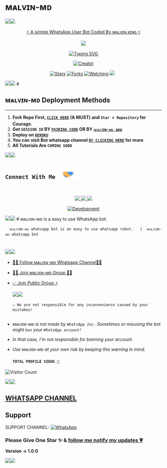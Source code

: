  # ᴍᴀʟᴠɪɴ-ᴍᴅ
   <a><img src='https://i.imgur.com/LyHic3i.gif'/></a><a><img src='https://i.imgur.com/LyHic3i.gif'/></a>
<p align="center"> 
<u>⚡ A simple WhatsApp User Bot Coded By ᴍᴀʟᴠɪɴ ᴋɪɴɢ ⚡</u>
</p>
<p align="center">
<img src="https://i.imgur.com/ozlwHK1.jpeg"/>       
<p align="center">
  <a href="https://git.io/typing-svg"><img src="https://readme-typing-svg.demolab.com?font=EB+Garamond&weight=800&size=28&duration=4000&pause=1000&random=false&width=435&lines=+•__I'M+ᴍᴀʟᴠɪɴ-+ᴍᴅ__•;MULTI-DEVICE+WHATSAPP+BOT;DEVELOPED+BY+ᴍᴀʟᴠɪ+ᴍᴅ;RELEASED+DATE+18%2F7%2F2024." alt="Typing SVG" /></a>
</p> 
<p align="center">
<a href="#"><img title="Creator" src="https://img.shields.io/badge/Creator-Malvin_King-red.svg?style=for-the-badge&logo=github"></a>
</p>
<p align="center">
<a href="https://github.com/malvinking/malvin-md/stargazers/"><img title="Stars" src="https://img.shields.io/github/stars/malvinking/malvin-md?color=blue&style=flat-square"></a>
<a href="https://github.com/malvinking/malvin-md/network/members"><img title="Forks" src="https://img.shields.io/github/forks/malvinking/malvin-md?color=yellow&style=flat-square"></a>
<a href="https://github.com/malvinking/malvin-md/watchers"><img title="Watching" src="https://img.shields.io/github/watchers/malvinking/malvin-md?label=Watchers&color=red&style=flat-square"></a>
<a href="https://github.com/malvinking/malvin-md/graphs/commit-activity"><img height="20" src="https://img.shields.io/badge/Maintained-Yes-red.svg"></a>&nbsp;&nbsp;
</p>
<a><img src='https://i.imgur.com/LyHic3i.gif'/></a><a><img src='https://i.imgur.com/LyHic3i.gif'/></a>
#

## ᴍᴀʟᴠɪɴ-ᴍᴅ Deployment Methods
---
1.  **Fork Repo First, [`CLICK HERE`](https://github.com/malvinking/malvin-md/fork) (A MUST) and `Star ⭐ Repository` for Courage.**
2.  **Get `SESSION ID` BY [`PAIRING CODE`](https://malvin-md-sessions-c53a04e6f810.herokuapp.com/pair) 
 OR BY [`ᴍᴀʟᴠɪɴ-ᴍᴅ app`](https://malvin-md-sessions-c53a04e6f810.herokuapp.com/)** 
3. **Deploy on [`HEROKU`](https://dashboard.heroku.com/new?template=https://github.com/malvinking/malvin-md)**
8. **You can visit Bot whatsapp channel [`BY CLICKING HERE`](https://whatsapp.com/channel/0029VailCeL6xCSY6gxO2C2M) for more**
9. **All Tutorials Are `COMING SOON`**

<a><img src='https://i.imgur.com/LyHic3i.gif'/></a><a><img src='https://i.imgur.com/LyHic3i.gif'/></a>

## ```Connect With Me```<img src="https://github.com/0xAbdulKhalid/0xAbdulKhalid/raw/main/assets/mdImages/handshake.gif" width ="80"></h1> 
 <br> 
<p align="center">
<a href="https://wa.me/263780166288"><img src="https://img.shields.io/badge/Contact ᴍᴀʟᴠɪɴ-ᴋɪɴɢ-25D366?style=for-the-badge&logo=whatsapp&logoColor=white" />
<a href="https://whatsapp.com/channel/0029VailCeL6xCSY6gxO2C2M"><img src="https://img.shields.io/badge/Join Official Channel-25D366?style=for-the-badge&logo=whatsapp&logoColor=white" />
<a href="https://www.youtube.com/@speedtechi"><img src="https://img.shields.io/badge/Subscribe-ff0000?style=for-the-badge&logo=youtube&logoColor=ff000000&link=https://www.youtube.com/@speedtechi" /><br>
<p align="center">
<img alt="Development" width="250" src="https://media2.giphy.com/media/W9tBvzTXkQopi/giphy.gif?cid=6c09b952xu6syi1fyqfyc04wcfk0qvqe8fd7sop136zxfjyn&ep=v1_internal_gif_by_id&rid=giphy.gif&ct=g" /> </p>
<a><img src='https://i.imgur.com/LyHic3i.gif'/></a><a><img src='https://i.imgur.com/LyHic3i.gif'/></a>
# 
ᴍᴀʟᴠɪɴ-ᴍᴅ is a easy to use WhatsApp bot. 

      ᴍᴀʟᴠɪɴ-ᴍᴅ whatsapp bot is an easy to use whatsapp robot.   |  ᴍᴀʟᴠɪɴ-ᴍᴅ whatsapp bot
# 
# 
<a><img src='https://i.imgur.com/LyHic3i.gif'/></a><a><img src='https://i.imgur.com/LyHic3i.gif'/></a>

* [🧑‍💻 Follow ᴍᴀʟᴠɪɴ-ᴍᴅ Whatsapp Channel🧑‍💻](https://whatsapp.com/channel/0029VailCeL6xCSY6gxO2C2M)

* [🧑‍💻 Join ᴍᴀʟᴠɪɴ-ᴍᴅ Group 🧑‍💻](https://t.me/263780166288)

* [✅ Join Public Group ⚡](https://chat.whatsapp.com/CibIQyQI3Em1HbUD0aVXez)

  <a><img src='https://i.imgur.com/LyHic3i.gif'/></a><a><img src='https://i.imgur.com/LyHic3i.gif'/></a>

      ⚠️ We are not responsible for any inconvenience caused by your mistakes!
  
## 

- *ᴍᴀʟᴠɪɴ-ᴍᴅ is not made by `WhatsApp Inc.` Sometimes or misusing the bot might `ban` your `WhatsApp account!`*
- *In that case, I'm not responsible for banning your account.*
- *Use ᴍᴀʟᴠɪɴ-ᴍᴅ at your own risk by keeping this warning in mind.*
  
  #### ```TOTAL PROFILE VIEWS 🧚```
![Visitor Count](https://profile-counter.glitch.me/malvinking/count.svg)

<a><img src='https://i.imgur.com/LyHic3i.gif'/></a><a><img src='https://i.imgur.com/LyHic3i.gif'/></a>

 ## [ WHATSAPP CHANNEL ](https://whatsapp.com/channel/0029VailCeL6xCSY6gxO2C2M) 

## Support

SUPPORT CHANNEL: <a href="https://whatsapp.com/channel/0029VailCeL6xCSY6gxO2C2M"><img alt="WhatsApp" src="https://img.shields.io/badge/WhatsApp-25D366?style=for-the-badge&logo=whatsapp&logoColor=white"/></a>


### Please Give One Star ✨ & [follow me notify my updates 💗](https://github.com/malvinking)
<b>Version -> 1.0.0</b>

<a><img src='https://i.imgur.com/LyHic3i.gif'/></a><a><img src='https://i.imgur.com/LyHic3i.gif'/></a>
